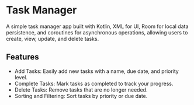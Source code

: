 
# Task Manager

A simple task manager app built with Kotlin, XML for UI, Room for local data persistence, and coroutines for asynchronous operations, allowing users to create, view, update, and delete tasks.


## Features

- Add Tasks: Easily add new tasks with a name, due date, and priority level.
- Complete Tasks: Mark tasks as completed to track your progress.
- Delete Tasks: Remove tasks that are no longer needed.
- Sorting and Filtering: Sort tasks by priority or due date.

